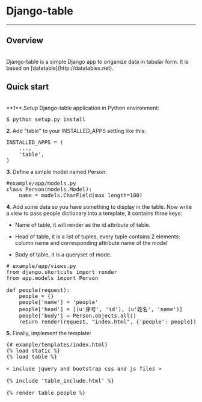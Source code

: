 # Django-table

_____________________________________________________________________

## Overview
<br>
Django-table is a simple Django app to origanize data in tabular form.
It is based on [datatable](http://datatables.net).

## Quick start
<br>
**1**.Setup Django-table application in Python environment:<br>

<pre>$ python setup.py install</pre>

**2**. Add "table" to your INSTALLED_APPS setting like this:<br>

<pre>INSTALLED_APPS = (
    ...,
    'table',
)</pre>

**3**. Define a simple model named Person:<br>

<pre>#example/app/models.py
class Person(models.Model):
    name = models.CharField(max_length=100)</pre>

**4**. Add some data so you have something to display in the table. Now write a view to pass people dictionary into a template, it contains three keys:<br>

- Name of table, it will render as the id attribute of table.<br>

- Head of table, it is a list of tuples, every tuple contains 2 elements: column name and corresponding attribute name of the model<br>

- Body of table, it is a queryset of mode.<br>

<pre># example/app/views.py
from django.shortcuts import render
from app.models import Person

def people(request):
    people = {}
    people['name'] = 'people'
    people['head'] = [(u'序号', 'id'), (u'姓名', 'name')]
    people['body'] = Person.objects.all()
    return render(request, "index.html", {'people': people})</pre>

**5**. Finally, implement the template:<br>

<pre>{# example/templates/index.html}
{% load static %}
{% load table %}

< include jquery and bootstrap css and js files >

{% include 'table_include.html' %}

{% render_table people %}</pre>
